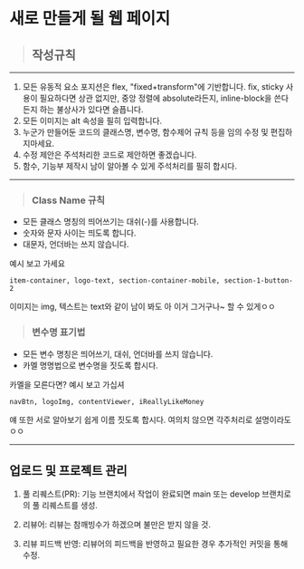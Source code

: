 새로 만들게 될 웹 페이지
=========================

>## 작성규칙
---------

1. 모든 유동적 요소 포지션은 flex, "fixed+transform"에 기반합니다. fix, sticky 사용이 필요하다면 상관 없지만, 중앙 정렬에 absolute라든지, inline-block을 쓴다든지 하는 불상사가 있다면 슬픕니다.
2. 모든 이미지는 alt 속성을 필히 입력합니다.
3. 누군가 만들어둔 코드의 클래스명, 변수명, 함수제어 규칙 등을 임의 수정 및 편집하지마세요.
4. 수정 제안은 주석처리한 코드로 제안하면 좋겠습니다.
5. 함수, 기능부 제작시 남이 알아볼 수 있게 주석처리를 필히 합시다.

***

> ### Class Name 규칙


+ 모든 클래스 명칭의 띄어쓰기는 대쉬(-)를 사용합니다.
+ 숫자와 문자 사이는 띄도록 합니다.
+ 대문자, 언더바는 쓰지 않습니다.
  
예시 보고 가세요

    item-container, logo-text, section-container-mobile, section-1-button-2
    
이미지는 img, 텍스트는 text와 같이 남이 봐도 아 이거 그거구나~ 할 수 있게ㅇㅇ

> ### 변수명 표기법

+ 모든 변수 명칭은 띄어쓰기, 대쉬, 언더바를 쓰지 않습니다.
+ 카멜 명명법으로 변수명을 짓도록 합시다.

카멜을 모른다면? 예시 보고 가십셔

    navBtn, logoImg, contentViewer, iReallyLikeMoney
    
얘 또한 서로 알아보기 쉽게 이름 짓도록 합시다. 여의치 않으면 각주처리로 설명이라도ㅇㅇ

***

## 업로드 및 프로젝트 관리

1. 풀 리퀘스트(PR): 기능 브랜치에서 작업이 완료되면 main 또는 develop 브랜치로의 풀 리퀘스트를 생성.

2. 리뷰어: 리뷰는 참깨빙수가 하겠으며 불만은 받지 않을 것.

3. 리뷰 피드백 반영: 리뷰어의 피드백을 반영하고 필요한 경우 추가적인 커밋을 통해 수정.
